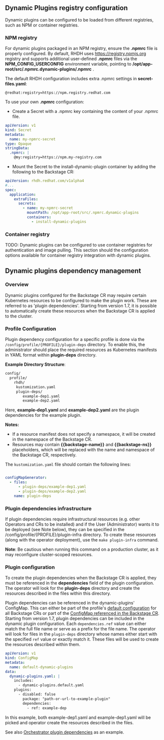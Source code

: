 ## Dynamic Plugins registry configuration

Dynamic plugins can be configured to be loaded from different registries, such as NPM or container registries.

### NPM registry

For dynamic plugins packaged in an NPM registry, ensure the **.npmrc** file is properly configured. By default, RHDH uses https://registry.npmjs.org registry and supports additional user-defined **.npmrc** files via the **NPM_CONFIG_USERCONFIG** environment variable, pointing to **/opt/app-root/src/.npmrc.dynamic-plugins/.npmrc** .

The default RHDH configuration includes extra .npmrc settings in **secret-files.yaml**:
```
@redhat:registry=https://npm.registry.redhat.com
```

To use your own **.npmrc** configuration:

* Create a Secret with a .npmrc key containing the content of your .npmrc file.
```yaml
apiVersion: v1
kind: Secret
metadata:
  name: my-npmrc-secret
type: Opaque
stringData:
  .npmrc: |
    @my:registry=https://npm.my-registry.com
```
* Mount the Secret to the install-dynamic-plugin container by adding the following to the Backstage CR:

```yaml 
apiVersion: rhdh.redhat.com/v1alpha4
#...
spec:
  application:
    extraFiles:
      secrets:
        - name: my-npmrc-secret
          mountPath: /opt/app-root/src/.npmrc.dynamic-plugins
          containers:
            - install-dynamic-plugins          
```

### Container registry

TODO: Dynamic plugins can be configured to use container registries for authentication and image pulling. This section should the configuration options available for container registry integration with dynamic plugins.

## Dynamic plugins dependency management

### Overview
Dynamic plugins configured for the Backstage CR may require certain Kubernetes resources to be configured to make the plugin work. These are referred to as 'plugin dependencies'. Starting from version 1.7, it is possible to automatically create these resources when the Backstage CR is applied to the cluster.

### Profile Configuration
Plugin dependency configuration for a specific profile is done via the `/config/profile/{PROFILE}/plugin-deps` directory. To enable this, the administrator should place the required resources as Kubernetes manifests in YAML format within **plugin-deps** directory.

**Example Directory Structure**:
```txt
config/
  profile/
    rhdh/
     kustomization.yaml
     plugin-deps/
        example-dep1.yaml
        example-dep2.yaml
```
Here, **example-dep1.yaml** and **example-dep2.yaml** are the plugin dependencies for the example plugin.

**Notes:**  

* If a resource manifest does not specify a namespace, it will be created in the namespace of the Backstage CR.
* Resources may contain **{{backstage-name}}** and **{{backstage-ns}}** placeholders, which will be replaced with the name and namespace of the Backstage CR, respectively.

The `kustomization.yaml` file should contain the following lines:
```yaml

configMapGenerator:
  - files:
      - plugin-deps/example-dep1.yaml
      - plugin-deps/example-dep2.yaml
    name: plugin-deps
```

### Plugin dependencies infrastructure

If plugin dependencies require infrastructural resources (e.g. other Operators and CRs to be installed) and if the User (Administrator) wants it to be deployed (see Note below), they can be specified in the /config/profile/{PROFILE}/plugin-infra directory. To create these resources (along with the operator deployment), use the `make plugin-infra` command. 

**Note**: Be cautious when running this command on a production cluster, as it may reconfigure cluster-scoped resources.

### Plugin configuration

To create the plugin dependencies when the Backstage CR is applied, they must be referenced in the **dependencies** field of the plugin configuration. The operator will look for the **plugin-deps** directory and create the resources described in the files within this directory.  

Plugin dependencies can be referenced in the dynamic-plugins' ConfigMap. This can either be part of the profile's [default configuration](configuration.md/#default-configuration-files) for all Backstage CRs or part of the [ConfigMap referenced in the Backstage CR](configuration.md/#dynamic-plugins). Starting from version 1.7, plugin dependencies can be included in the dynamic plugin configuration. Each `dependencies.ref` value can either match the full file name or serve as a prefix for the file name. The operator will look for files in the `plugin-deps` directory whose names either start with the specified `ref` value or exactly match it. These files will be used to create the resources described within them. 

```yaml
apiVersion: v1
kind: ConfigMap
metadata:
  name: default-dynamic-plugins
data:
  dynamic-plugins.yaml: |
    includes:
      - dynamic-plugins.default.yaml
    plugins:
      - disabled: false
        package: "path-or-url-to-example-plugin"
        dependencies:
          - ref: example-dep
```

In this example, both example-dep1.yaml and example-dep1.yaml will be picked and operator create the resources described in the files. 

See also [Orchestrator plugin dependencies](orchestrator.md#plugin-dependencies) as an example.

